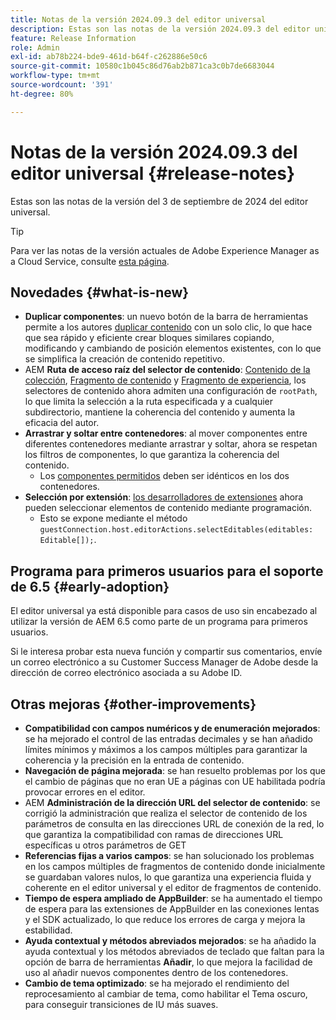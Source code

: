 ```yaml
---
title: Notas de la versión 2024.09.3 del editor universal
description: Estas son las notas de la versión 2024.09.3 del editor universal.
feature: Release Information
role: Admin
exl-id: ab78b224-bde9-461d-b64f-c262886e50c6
source-git-commit: 10580c1b045c86d76ab2b871ca3c0b7de6683044
workflow-type: tm+mt
source-wordcount: '391'
ht-degree: 80%

---
```


# Notas de la versión 2024.09.3 del editor universal {#release-notes}

Estas son las notas de la versión del 3 de septiembre de 2024 del editor universal.

>[!TIP]
>
>Para ver las notas de la versión actuales de Adobe Experience Manager as a Cloud Service, consulte [esta página](/help/release-notes/release-notes-cloud/release-notes-current.md).

## Novedades {#what-is-new}

* **Duplicar componentes**: un nuevo botón de la barra de herramientas permite a los autores [duplicar contenido](/help/sites-cloud/authoring/universal-editor/authoring.md#duplicating-components) con un solo clic, lo que hace que sea rápido y eficiente crear bloques similares copiando, modificando y cambiando de posición elementos existentes, con lo que se simplifica la creación de contenido repetitivo.
* AEM **Ruta de acceso raíz del selector de contenido**: [Contenido de la colección](/help/implementing/universal-editor/field-types.md#aem-content), [Fragmento de contenido](/help/implementing/universal-editor/field-types.md#content-fragment) y [Fragmento de experiencia](/help/implementing/universal-editor/field-types.md#experience-fragment), los selectores de contenido ahora admiten una configuración de `rootPath`, lo que limita la selección a la ruta especificada y a cualquier subdirectorio, mantiene la coherencia del contenido y aumenta la eficacia del autor.
* **Arrastrar y soltar entre contenedores**: al mover componentes entre diferentes contenedores mediante arrastrar y soltar, ahora se respetan los filtros de componentes, lo que garantiza la coherencia del contenido.
   * Los [componentes permitidos](/help/implementing/universal-editor/filtering.md) deben ser idénticos en los dos contenedores.
* **Selección por extensión**: [los desarrolladores de extensiones](/help/implementing/universal-editor/customizing.md#extending) ahora pueden seleccionar elementos de contenido mediante programación.
   * Esto se expone mediante el método `guestConnection.host.editorActions.selectEditables(editables: Editable[]);`.

## Programa para primeros usuarios para el soporte de 6.5 {#early-adoption}

El editor universal ya está disponible para casos de uso sin encabezado al utilizar la versión de AEM 6.5 como parte de un programa para primeros usuarios.

Si le interesa probar esta nueva función y compartir sus comentarios, envíe un correo electrónico a su Customer Success Manager de Adobe desde la dirección de correo electrónico asociada a su Adobe ID.

## Otras mejoras {#other-improvements}

* **Compatibilidad con campos numéricos y de enumeración mejorados**: se ha mejorado el control de las entradas decimales y se han añadido límites mínimos y máximos a los campos múltiples para garantizar la coherencia y la precisión en la entrada de contenido.
* **Navegación de página mejorada**: se han resuelto problemas por los que el cambio de páginas que no eran UE a páginas con UE habilitada podría provocar errores en el editor.
* AEM **Administración de la dirección URL del selector de contenido**: se corrigió la administración que realiza el selector de contenido de los parámetros de consulta en las direcciones URL de conexión de la red, lo que garantiza la compatibilidad con ramas de direcciones URL específicas u otros parámetros de GET
* **Referencias fijas a varios campos**: se han solucionado los problemas en los campos múltiples de fragmentos de contenido donde inicialmente se guardaban valores nulos, lo que garantiza una experiencia fluida y coherente en el editor universal y el editor de fragmentos de contenido.
* **Tiempo de espera ampliado de AppBuilder**: se ha aumentado el tiempo de espera para las extensiones de AppBuilder en las conexiones lentas y el SDK actualizado, lo que reduce los errores de carga y mejora la estabilidad.
* **Ayuda contextual y métodos abreviados mejorados**: se ha añadido la ayuda contextual y los métodos abreviados de teclado que faltan para la opción de barra de herramientas **Añadir**, lo que mejora la facilidad de uso al añadir nuevos componentes dentro de los contenedores.
* **Cambio de tema optimizado**: se ha mejorado el rendimiento del reprocesamiento al cambiar de tema, como habilitar el Tema oscuro, para conseguir transiciones de IU más suaves.
